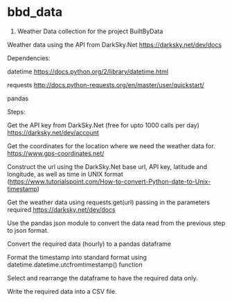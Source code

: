 # bbd_data
1. Weather Data collection for the project BuiltByData

Weather data using the API from DarkSky.Net https://darksky.net/dev/docs

Dependencies: 

datetime https://docs.python.org/2/library/datetime.html

requests http://docs.python-requests.org/en/master/user/quickstart/

pandas

Steps:

Get the API key from DarkSky.Net (free for upto 1000 calls per day) https://darksky.net/dev/account

Get the coordinates for the location where we need the weather data for. https://www.gps-coordinates.net/

Construct the url using the DarkSky.Net base url, API key, latitude and longitude, as well as time in UNIX format (https://www.tutorialspoint.com/How-to-convert-Python-date-to-Unix-timestamp)

Get the weather data using requests.get(url) passing in the parameters required https://darksky.net/dev/docs

Use the pandas json module to convert the data read from the previous step to json format.

Convert the required data (hourly) to a pandas dataframe

Format the timestamp into standard format using datetime.datetime.utcfromtimestamp() function

Select and rearrange the dataframe to have the required data only.

Write the required data into a CSV file.
